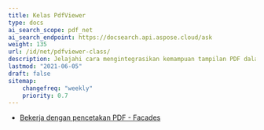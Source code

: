 ```yaml
---
title: Kelas PdfViewer
type: docs
ai_search_scope: pdf_net
ai_search_endpoint: https://docsearch.api.aspose.cloud/ask
weight: 135
url: /id/net/pdfviewer-class/
description: Jelajahi cara mengintegrasikan kemampuan tampilan PDF dalam aplikasi .NET menggunakan kelas PDFViewer dari Aspose.PDF.
lastmod: "2021-06-05"
draft: false
sitemap:
    changefreq: "weekly"
    priority: 0.7
---
```

- [Bekerja dengan pencetakan PDF - Facades](/pdf/id/net/working-with-pdf-printing-facades/)